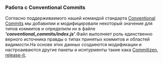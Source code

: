 ### Работа с Conventional Commits

Согласно поддерживаемого нашей командой стандарта [Conventional Commits](https://www.conventionalcommits.org/ru/v1.0.0/) мы добавилии и модифицировали некоторый значение для типов коммитов и определили их в файле *__'conventional_commits/index.js'__*.Файл выполняет роль единственно верного источника правды о типах принятых коммитов и областей видимости.На основе этих данных создаеются модификации и настроаиваются другие пакеты и иснтурменты такие кака [Commitizen](https://commitizen-tools.github.io/commitizen/), [release-it](https://github.com/release-it/release-it/tree/main), 
